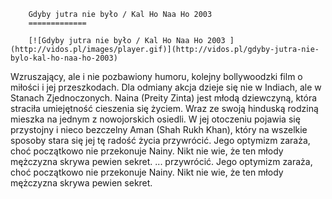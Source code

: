 
        Gdyby jutra nie było / Kal Ho Naa Ho 2003 
        =============
        
        [![Gdyby jutra nie było / Kal Ho Naa Ho 2003 ](http://vidos.pl/images/player.gif)](http://vidos.pl/gdyby-jutra-nie-bylo-kal-ho-naa-ho-2003)
        
        
 Wzruszający, ale i nie pozbawiony humoru, kolejny bollywoodzki film o miłości i jej przeszkodach. Dla odmiany akcja dzieje się nie w Indiach, ale w Stanach Zjednoczonych. Naina (Preity Zinta) jest młodą dziewczyną, która straciła umiejętność cieszenia się życiem. Wraz ze swoją hinduską rodziną mieszka na jednym z nowojorskich osiedli. W jej otoczeniu pojawia się przystojny i nieco bezczelny Aman (Shah Rukh Khan), który na wszelkie sposoby stara się jej tę radość życia przywrócić. Jego optymizm zaraża, choć początkowo nie przekonuje Nainy. Nikt nie wie, że ten młody mężczyzna skrywa pewien sekret.  ... przywrócić. Jego optymizm zaraża, choć początkowo nie przekonuje Nainy. Nikt nie wie, że ten młody mężczyzna skrywa pewien sekret.
    